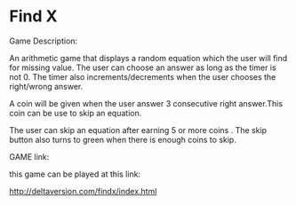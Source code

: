 # Find X

Game Description:

An arithmetic game that displays a random equation which the user will find for missing value.
The user can choose an answer as long as the timer is not 0.
The timer also increments/decrements when the user chooses the right/wrong answer.

A coin will be given when the user answer 3 consecutive right answer.This coin can be use to 
skip an equation. 

The user can skip an equation after earning 5 or more coins . The skip button also turns 
to green when there is enough coins to skip.




GAME link:

this game can be played at this link:

http://deltaversion.com/findx/index.html

